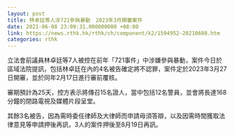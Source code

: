 ```yaml
---
layout: post
title: 林卓廷等人涉721參與暴動　2023年3月開審案件
date: 2021-06-08 23:09:31.000000000 +08:00
link: https://news.rthk.hk/rthk/ch/component/k2/1594952-20210608.htm
categories: rthk
---
```


立法會前議員林卓廷等7人被控在前年「721事件」中涉嫌參與暴動，案件今日於區域法院提訊，包括林卓廷在內的4名被告確定將不認罪，案件定於2023年3月27日開審，並於同年2月17日進行審前覆核。

審期預計為25天，控方表示將傳召15名證人，當中包括12名警員，並會將長達168分鐘的閉路電視及媒體片段呈堂。

其餘3名被告，因為需時委任律師及大律師而申請毋須答辯，以及因需時間獲取法律意見等申請押後再訊，3人的案件押後至8月19日再訊。
